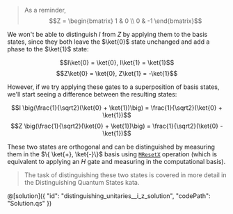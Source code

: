 > As a reminder, $$Z = \begin{bmatrix} 1 & 0 \\ 0 & -1 \end{bmatrix}$$

We won't be able to distinguish $I$ from $Z$ by applying them to the basis states, since they both leave the $\ket{0}$ state unchanged and add a phase to the $\ket{1}$ state: 

$$I\ket{0} = \ket{0}, I\ket{1} = \ket{1}$$
$$Z\ket{0} = \ket{0}, Z\ket{1} = -\ket{1}$$

However, if we try applying these gates to a superposition of basis states, we'll start seeing a difference between the resulting states:

$$I \big(\frac{1}{\sqrt2}(\ket{0} + \ket{1})\big) = \frac{1}{\sqrt2}(\ket{0} + \ket{1})$$
$$Z \big(\frac{1}{\sqrt2}(\ket{0} + \ket{1})\big) = \frac{1}{\sqrt2}(\ket{0} - \ket{1})$$

These two states are orthogonal and can be distinguished by measuring them in the $\{ \ket{+}, \ket{-}\}$ basis using [`MResetX`](https://learn.microsoft.com/en-us/qsharp/api/qsharp-lang/microsoft.quantum.measurement/mresetx) operation (which is equivalent to applying an $H$ gate and measuring in the computational basis).

> The task of distinguishing these two states is covered in more detail in the Distinguishing Quantum States kata.

@[solution]({
    "id": "distinguishing_unitaries__i_z_solution",
    "codePath": "Solution.qs"
})
